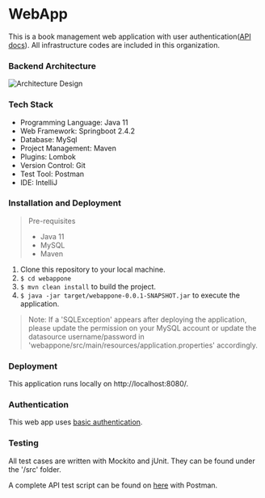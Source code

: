 # WebApp

This is a book management web application with user authentication([API docs](https://app.swaggerhub.com/apis-docs/csye6225/spring2021)). All infrastructure codes are included in this organization. 

### Backend Architecture
![Architecture Design](https://github.com/baitian-spring2021/webapp/blob/main/Cloud%20Architecture.jpeg)

### Tech Stack

* Programming Language: Java 11
* Web Framework: Springboot 2.4.2
* Database: MySql
* Project Management: Maven
* Plugins: Lombok
* Version Control: Git
* Test Tool: Postman
* IDE: IntelliJ

### Installation and Deployment

> Pre-requisites
> * Java 11
> * MySQL
> * Maven

1. Clone this repository to your local machine.
2. <code>$ cd webappone</code>
3. <code>$ mvn clean install</code> to build the project.
4. <code>$ java -jar target/webappone-0.0.1-SNAPSHOT.jar</code> to execute the application.

> Note: If a 'SQLException' appears after deploying the application, please update the permission on your MySQL account or update the datasource username/password in 'webappone/src/main/resources/application.properties' accordingly. 

### Deployment

This application runs locally on http://localhost:8080/.

### Authentication

This web app uses [basic authentication](https://en.wikipedia.org/wiki/Basic_access_authentication).

### Testing

All test cases are written with Mockito and jUnit. They can be found under the '/src' folder. 

A complete API test script can be found on [here](https://www.postman.com/viobai/workspace/csye6225-webapp/documentation/14507754-930e1511-15dc-4cfb-88e4-a6ad19ae331f) with Postman.
